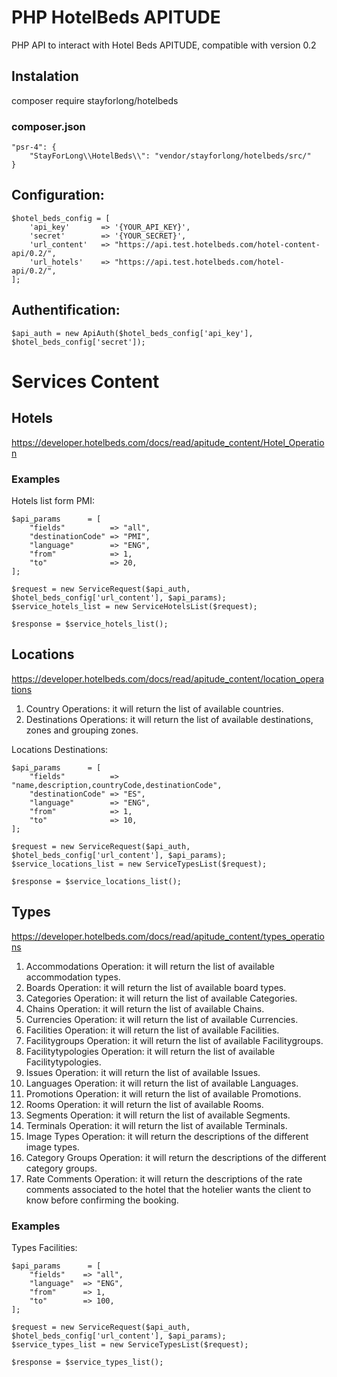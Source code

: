 # PHP HotelBeds APITUDE
PHP API to interact with Hotel Beds APITUDE, compatible with version 0.2

## Instalation
composer require stayforlong/hotelbeds

### composer.json
```
"psr-4": {
	"StayForLong\\HotelBeds\\": "vendor/stayforlong/hotelbeds/src/"
}
```

## Configuration:
```
$hotel_beds_config = [
	'api_key' 		=> '{YOUR_API_KEY}',
	'secret'  		=> '{YOUR_SECRET}',
	'url_content'   => "https://api.test.hotelbeds.com/hotel-content-api/0.2/",
	'url_hotels'    => "https://api.test.hotelbeds.com/hotel-api/0.2/",
];
```

## Authentification:
```
$api_auth = new ApiAuth($hotel_beds_config['api_key'], $hotel_beds_config['secret']);
```

# Services Content
## Hotels
https://developer.hotelbeds.com/docs/read/apitude_content/Hotel_Operation

### Examples
Hotels list form PMI:
```
$api_params      = [
	"fields" 		  => "all",
	"destinationCode" => "PMI",
	"language"        => "ENG",
	"from"            => 1,
	"to"              => 20,
];

$request = new ServiceRequest($api_auth, $hotel_beds_config['url_content'], $api_params);
$service_hotels_list = new ServiceHotelsList($request);

$response = $service_hotels_list();
```

## Locations
https://developer.hotelbeds.com/docs/read/apitude_content/location_operations
1. Country Operations: it will return the list of available countries.
2. Destinations Operations: it will return the list of available destinations, zones and grouping zones.

Locations Destinations:
```
$api_params      = [
	"fields" 		  => "name,description,countryCode,destinationCode",
	"destinationCode" => "ES",
	"language"        => "ENG",
	"from"            => 1,
	"to"              => 10,
];

$request = new ServiceRequest($api_auth, $hotel_beds_config['url_content'], $api_params);
$service_locations_list = new ServiceTypesList($request);

$response = $service_locations_list();
```

## Types
https://developer.hotelbeds.com/docs/read/apitude_content/types_operations

1. Accommodations Operation: it will return the list of available accommodation types.
2. Boards Operation: it will return the list of available board types.
3. Categories Operation: it will return the list of available Categories.
4. Chains Operation: it will return the list of available Chains.
5. Currencies Operation: it will return the list of available Currencies.
6. Facilities Operation: it will return the list of available Facilities.
7. Facilitygroups Operation: it will return the list of available Facilitygroups.
8. Facilitytypologies Operation: it will return the list of available Facilitytypologies.
9. Issues Operation: it will return the list of available Issues.
10. Languages Operation: it will return the list of available Languages.
11. Promotions Operation: it will return the list of available Promotions.
12. Rooms Operation: it will return the list of available Rooms.
13. Segments Operation: it will return the list of available Segments.
14. Terminals Operation: it will return the list of available Terminals.
15. Image Types Operation: it will return the descriptions of the different image types.
16. Category Groups Operation: it will return the descriptions of the different category groups.
17. Rate Comments Operation: it will return the descriptions of the rate comments associated to the hotel that the hotelier wants the client to know before confirming the booking.

### Examples
Types Facilities:
```
$api_params      = [
	"fields" 	=> "all",
	"language"  => "ENG",
	"from"      => 1,
	"to"        => 100,
];

$request = new ServiceRequest($api_auth, $hotel_beds_config['url_content'], $api_params);
$service_types_list = new ServiceTypesList($request);

$response = $service_types_list();
```
